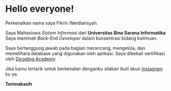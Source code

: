 # Hello everyone!
Perkenalkan nama saya Fikrin Werdiansyah.<br>

Saya Mahasiswa *Sistem Informasi* dari **Universitas Bina Sarana Informatika**<br>
Saya meminati *Back-End Developer* dalam konsentrasi bidang keilmuan.<br>

Saya bertanggung jawab pada bagian merancang, mengelola, dan memelihara database yang digunakan oleh aplikasi.
Saya dibekali sertifikasi oleh [Dicoding Academy](https://www.dicoding.com/certificates/81P2VM3QJPOY)

Jika kamu tertarik untuk berkenalan denganku silakan ikuti akun [Instagram](https://www.instagram.com/fkrn_werdiansyah/) ku ya.<br>

**Terimakasih**
